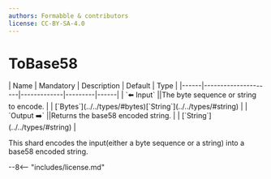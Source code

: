 ```yaml
---
authors: Formabble & contributors
license: CC-BY-SA-4.0
---
```



# ToBase58

<div class="sh-parameters" markdown="1">
| Name | Mandatory | Description | Default | Type |
|------|---------------------|-------------|---------|------|
| `⬅️ Input` ||The byte sequence or string to encode. | | [`Bytes`](../../types/#bytes)[`String`](../../types/#string) |
| `Output ➡️` ||Returns the base58 encoded string. | | [`String`](../../types/#string) |

</div>

This shard encodes the input(either a byte sequence or a string) into a base58 encoded string.

--8<-- "includes/license.md"

